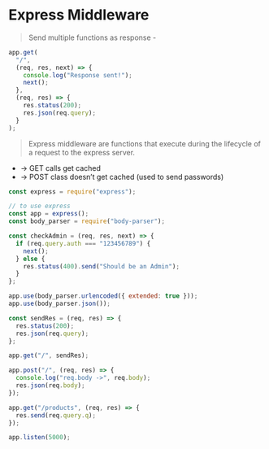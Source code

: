 # Express Middleware

> Send multiple functions as response -

```js
app.get(
  "/",
  (req, res, next) => {
    console.log("Response sent!");
    next();
  },
  (req, res) => {
    res.status(200);
    res.json(req.query);
  }
);
```

> Express middleware are functions that execute during the lifecycle of a request to the express server.

- -> GET calls get cached
- -> POST class doesn’t get cached (used to send passwords)

```js
const express = require("express");

// to use express
const app = express();
const body_parser = require("body-parser");

const checkAdmin = (req, res, next) => {
  if (req.query.auth === "123456789") {
    next();
  } else {
    res.status(400).send("Should be an Admin");
  }
};

app.use(body_parser.urlencoded({ extended: true }));
app.use(body_parser.json());

const sendRes = (req, res) => {
  res.status(200);
  res.json(req.query);
};

app.get("/", sendRes);

app.post("/", (req, res) => {
  console.log("req.body ->", req.body);
  res.json(req.body);
});

app.get("/products", (req, res) => {
  res.send(req.query.q);
});

app.listen(5000);
```
